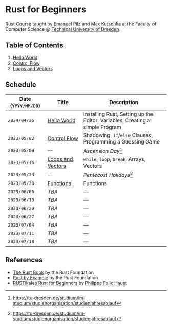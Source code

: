# Rust for Beginners

[Rust Course](https://kurse.ifsr.de/course/311/) taught by [Emanuel Pilz](https://github.com/Emonadeo) and [Max Kutschka](https://github.com/devmaxde) at the Faculty of Computer Science @ [Technical University of Dresden](https://tu-dresden.de/).

## Table of Contents

1. [Hello World](01_hello_world.md)
2. [Control Flow](02_control_flow.md)
3. [Loops and Vectors](03_loops_and_vectors.md)

## Schedule

| Date (`YYYY/MM/DD`) | Title                                        | Description                                                                  |
| ------------------- | -------------------------------------------- | ---------------------------------------------------------------------------- |
| `2024/04/25`        | [Hello World](01_hello_world.md)             | Installing Rust, Setting up the Editor, Variables, Creating a simple Program |
| `2023/05/02`        | [Control Flow](02_control_flow.md)           | Shadowing, `if`/`else` Clauses, Programming a Guessing Game                  |
| `2023/05/09`        | &mdash;                                      | _Ascension Day_[^2]                                                          |
| `2023/05/16`        | [Loops and Vectors](03_loops_and_vectors.md) | `while`, `loop`, `break`, Arrays, Vectors                                    |
| `2023/05/23`        | &mdash;                                      | _Pentecost Holidays_[^2]                                                     |
| `2023/05/30`        | [Functions](04_functions.md)                 | Functions                                                                    |
| `2023/06/06`        | _TBA_                                        | &mdash;                                                                      |
| `2023/06/13`        | _TBA_                                        | &mdash;                                                                      |
| `2023/06/20`        | _TBA_                                        | &mdash;                                                                      |
| `2023/06/27`        | _TBA_                                        | &mdash;                                                                      |
| `2023/07/04`        | _TBA_                                        | &mdash;                                                                      |
| `2023/07/11`        | _TBA_                                        | &mdash;                                                                      |
| `2023/07/18`        | _TBA_                                        | &mdash;                                                                      |

## References

-   [The Rust Book](https://doc.rust-lang.org/book/) by the Rust Foundation
-   [Rust by Example](https://doc.rust-lang.org/rust-by-example/) by the Rust Foundation
-   [RUSTikales Rust for Beginners](https://github.com/pfhaupt/progkurs) by [Philippe Felix Haupt](https://github.com/pfhaupt)

[^1]: _„to be announced“_
[^2]: https://tu-dresden.de/studium/im-studium/studienorganisation/studienjahresablauf
